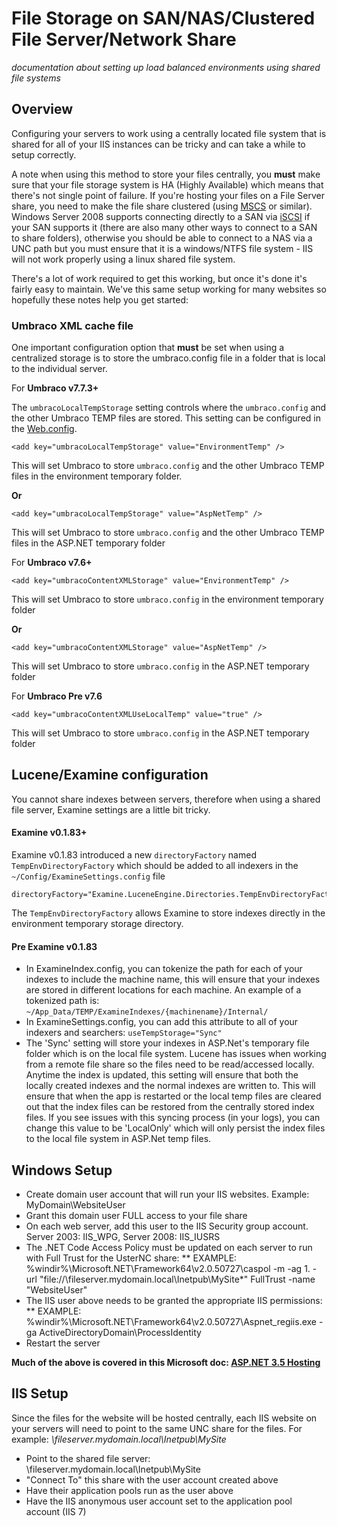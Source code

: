 # File Storage on SAN/NAS/Clustered File Server/Network Share

_documentation about setting up load balanced environments using shared file systems_

## Overview

Configuring your servers to work using a centrally located file system that is shared for all of your IIS instances can be tricky and can take a while to setup correctly. 

A note when using this method to store your files centrally, you **must** make sure that your file storage system is HA (Highly Available) which means that there's not single point of failure. If you're hosting your files on a File Server share, you need to make the file share clustered (using [MSCS](http://en.wikipedia.org/wiki/Microsoft_Cluster_Server) or similar). Windows Server 2008 supports connecting directly to a SAN via [iSCSI](http://en.wikipedia.org/wiki/ISCSI) if your SAN supports it (there are also many other ways to connect to a SAN to share folders), otherwise you should be able to connect to a NAS via a UNC path but you must ensure that it is a windows/NTFS file system - IIS will not work properly using a linux shared file system.

There's a lot of work required to get this working, but once it's done it's fairly easy to maintain. We've this same setup working for many websites so hopefully these notes help you get started:

### Umbraco XML cache file

One important configuration option that **must** be set when using a centralized storage is to store the umbraco.config file in a folder that is local to the individual server.

For **Umbraco v7.7.3+**

The `umbracoLocalTempStorage` setting controls where the `umbraco.config` and the other Umbraco TEMP files are stored. This setting can be configured in the [Web.config](../../../../Reference/Config/webconfig/index.md#umbracolocaltempstorage-umbraco-v773).

	<add key="umbracoLocalTempStorage" value="EnvironmentTemp" />

This will set Umbraco to store `umbraco.config` and the other Umbraco TEMP files in the environment temporary folder.

**Or**

	<add key="umbracoLocalTempStorage" value="AspNetTemp" />

This will set Umbraco to store `umbraco.config` and the other Umbraco TEMP files in the ASP.NET temporary folder

For **Umbraco v7.6+**

	<add key="umbracoContentXMLStorage" value="EnvironmentTemp" />

This will set Umbraco to store `umbraco.config` in the environment temporary folder

**Or**

	<add key="umbracoContentXMLStorage" value="AspNetTemp" />

This will set Umbraco to store `umbraco.config` in the ASP.NET temporary folder

For **Umbraco Pre v7.6**

	<add key="umbracoContentXMLUseLocalTemp" value="true" /> 

This will set Umbraco to store `umbraco.config` in the ASP.NET temporary folder


## Lucene/Examine configuration

You cannot share indexes between servers, therefore when using a shared file server, Examine settings are a little bit tricky. 

#### Examine v0.1.83+ ####

Examine v0.1.83 introduced a new `directoryFactory` named `TempEnvDirectoryFactory` which should be added to all indexers in the `~/Config/ExamineSettings.config` file

    directoryFactory="Examine.LuceneEngine.Directories.TempEnvDirectoryFactory,Examine"

The `TempEnvDirectoryFactory` allows Examine to store indexes directly in the environment temporary storage directory.

#### Pre Examine v0.1.83 ####

* In ExamineIndex.config, you can tokenize the path for each of your indexes to include the machine name, this will ensure that your indexes are stored in different locations for each machine. An example of a tokenized path is: `~/App_Data/TEMP/ExamineIndexes/{machinename}/Internal/`
* In ExamineSettings.config, you can add this attribute to all of your indexers and searchers: `useTempStorage="Sync"`
* The 'Sync' setting will store your indexes in ASP.Net's temporary file folder which is on the local file system. Lucene has issues when working from a remote file share so the files need to be read/accessed locally. Anytime the index is updated, this setting will ensure that both the locally created indexes and the normal indexes are written to. This will ensure that when the app is restarted or the local temp files are cleared out that the index files can be restored from the centrally stored index files. If you see issues with this syncing process (in your logs), you can change this value to be 'LocalOnly' which will only persist the index files to the local file system in ASP.Net temp files.

## Windows Setup

* Create domain user account that will run your IIS websites. Example: MyDomain\WebsiteUser
* Grant this domain user FULL access to your file share
* On each web server, add this user to the IIS Security group account. Server 2003: IIS_WPG, Server 2008: IIS_IUSRS
* The .NET Code Access Policy must be updated on each server to run with Full Trust for the UsterNC share:
** EXAMPLE: %windir%\Microsoft.NET\Framework64\v2.0.50727\caspol -m -ag 1. -url "file://\\fileserver.mydomain.local\Inetpub\MySite\*" FullTrust -name "WebsiteUser"
* The IIS user above needs to be granted the appropriate IIS permissions:
** EXAMPLE: %windir%\Microsoft.NET\Framework64\v2.0.50727\Aspnet_regiis.exe -ga ActiveDirectoryDomain\ProcessIdentity
* Restart the server

**Much of the above is covered in this Microsoft doc: [ASP.NET 3.5 Hosting](https://www.microsoft.com/en-us/download/confirmation.aspx?id=14047)**

## IIS Setup

Since the files for the website will be hosted centrally, each IIS website on your servers will need to point to the same UNC share for the files. For example: *\\fileserver.mydomain.local\Inetpub\MySite*

* Point to the shared file server: \\fileserver.mydomain.local\Inetpub\MySite
* "Connect To" this share with the user account created above
* Have their application pools run as the user above
* Have the IIS anonymous user account set to the application pool account (IIS 7)
